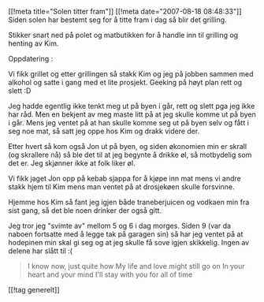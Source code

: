 [[!meta  title="Solen titter fram"]]
[[!meta  date="2007-08-18 08:48:33"]]
Siden solen har bestemt seg for å titte fram i dag så blir det grilling.

Stikker snart ned på polet og matbutikken for å handle inn til grilling og henting av Kim.

Oppdatering :

Vi fikk grillet og etter grillingen så stakk Kim og jeg på jobben sammen med alkohol og satte i gang med et lite prosjekt. Geeking på høyt plan rett og slett :D

Jeg hadde egentlig ikke tenkt meg ut på byen i går, rett og slett pga jeg ikke har råd. Men en bekjent av meg maste litt på at jeg skulle komme ut på byen i går. Mens jeg ventet på at han skulle komme seg ut på byen selv og fått i seg noe mat, så satt jeg oppe hos Kim og drakk videre der.

Etter hvert så kom også Jon ut på byen, og siden økonomien min er skrall (og skrallere nå) så ble det til at jeg begynte å drikke øl, så motbydelig som det er. Jeg skjønner ikke at folk liker øl.

Vi fikk jaget Jon opp på kebab sjappa for å kjøpe inn mat mens vi andre stakk hjem til Kim mens man ventet på at drosjekøen skulle forsvinne.

Hjemme hos Kim så fant jeg igjen både traneberjuicen og vodkaen min fra sist gang, så det ble noen drinker der også gitt.

Jeg tror jeg "svimte av" mellom 5 og 6 i dag morges. Siden 9 (var da naboen fortsatte med å legge tak på garagen sin) så har jeg ventet på at hodepinen min skal gi seg og at jeg skulle få sove igjen skikkelig. Ingen av delene har slått til :(


<blockquote>I know now, just quite how
My life and love might still go on
In your heart and your mind
I'll stay with you for all of time</blockquote>

[[!tag  generelt]]